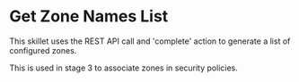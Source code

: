 # Get Zone Names List

This skillet uses the REST API call and 'complete' action to generate a list
of configured zones.

This is used in stage 3 to associate zones in security policies.

